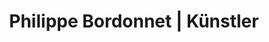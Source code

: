 ---
layout: layout.11ty.js
title: Philippe Bordonnet | Künstler
sections:

  - type: "landing"
    content:
      id:
      background: "/bg.jpg"
      title: PHILIPPE BORDONNET
      subTitle: Philippe Bordonnet | Künstler
      button:
        - text: AUSSTELLUNG
          href: "/de-DE/index.html#expo"
        - text: KUNSTWERK
          href: "/de-DE/artwork"

  - type: "header"
    content:
      id:
      logo: "/logo.png"

  - type: "simpleText"
    content:
      id:
      text: | 
        Philippe Bordonnet ist ein Künstler. Er lässt sich inspirieren von Farben und Bewegungen. Diese verbindet er mit seiner überwältigenden Energie und mitreissenden Emotionen!  
        
        **SEINE AUSDRUCKSKRAFT SCHAFFT EINE PLASTISCHE ABSTRAKTION HIERVON.**

  - type: "textAndImage"
    content:
      id: expo
      imageWidth: 55
      banner: AUSSTELLUNG
      image: "/expo.jpg"
      text: | 
        ## Wann ? Wo ?  
        ### • KUNST UNTER UNS GALLERY  
        Basler Strasse 27  
        79540 Lörrach  
        +33 612 56 73 15  
        kunst@kunst-unter-uns.de  

        ### • PcaGalleryArt || Artistic Agency-Gallery  
        pcagalleryart.com  
        +34 655 94 52 46  
        pcagalleryart@gmail.com  

        ### • B.Arte Galeria  
        Einzelperson Ausstellung  
        Alicante (Spain)  
        September 2-30, 2022  

        ### • Jean-Luc Moreau Galerie  
        Gemeinsam Ausstellung  
        Lille (France)  
        33 610 16 74 16  
        contact@galeriejlmoreau.fr  
        From April 1, 2022  

  - type: "simpleText"
    content:
      id:
      text: | 
        # PHILIPPE BORDONNET  

        Philippe Bordonnet ist ein Künstler. Er lässt sich inspirieren von Farben und Bewegungen. Diese verbindet er mit seiner überwältigenden Energie und mitreissenden Emotionen.  
        
        **SEINE AUSDRUCKSKRAFT SCHAFFT EINE PLASTISCHE ABSTRAKTION HIERVON.**
        
        Seine ausgedrückten Wahrheiten scheinen seine "Gesten" zu strukturieren und bieten eine zeitgenössische Poesie, die uns einige begeisternde Reisen ermöglicht.  
        
        Dieser Mann liebt das Leben. Er weiß es zu entdecken und es zu verstehen. Zweifellos gewinnt er seine Inspirationen und seine Ideen aus der Natur, aus den Menschen und ihren Einstellungen. So steuert er ungehemmt auf sein Ziel zu und bietet uns eine "Einführung in das Thema", die für uns Beobachter eine beeindruckende und offensichtliche Reise der Gefühle und der Aufregungen sein wird...  
        
        **Geboren wurde Philipppe Bordonnet 1973 in Ingwiller (Elsass-Frankreich) / Galerist / Künstler / Inspirationen, Gerhard Richter und Franz Kline**

  - type: "footer"
    content:
      id: footer
---